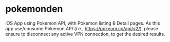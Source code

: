 # pokemonden
iOS App using Pokemon API, with Pokemon listing &amp; Detail pages.
As this app use/consume Pokemon API (i.e., https://pokeapi.co/api/v2/), please ensure to disconnect any active VPN connection, to get the desired results.
